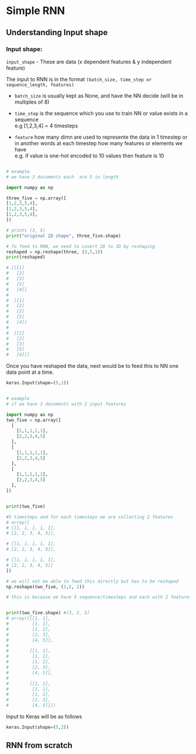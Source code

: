 # Simple RNN

## Understanding Input shape


### Input shape:

`input_shape` - These are data (x dependent features & y independent feature)

The input to RNN is in the format 
`(batch_size, time_step or sequence_length, features)`

* `batch_size` is usually kept as None, and have the NN decide (will be in multiples of 8)

* `time_step` is the sequence which you use to train NN or value exists in a sequence  
    e.g [1,2,3,4] = 4 timesteps  

* `feature` how many dimn are used to represente the data in 1 timestep or in another words at each timestep how many features or elements we have  
    e.g. if value is one-hot encoded to 10 values then feature is 10
    
    

```python

# example 
# we have 3 documents each  are 5 in length

import numpy as np

three_five = np.array([
[1,2,3,5,4],
[1,2,3,5,4],
[1,2,3,5,4],
])

# prints (3, 5)
print("original 2D shape", three_five.shape)

# To feed to RNN, we need to covert 2D to 3D by reshaping
reshaped = np.reshape(three, (3,5,1))
print(reshaped)

# [[[1]
#   [2]
#   [3]
#   [5]
#   [4]]
#
#  [[1]
#   [2]
#   [3]
#   [5]
#   [4]]
#
#  [[1]
#   [2]
#   [3]
#   [5]
#   [4]]]

```

Once you have reshaped the data, next would be to feed this to NN one data point at a time.

```python
keras.Input(shape=(5,1))
```


```python

# example 
# if we have 3 documents with 2 input features

import numpy as np
two_five = np.array([
  [
    [1,1,1,1,1],
    [2,2,3,4,5]
  ],
  [
    [1,1,1,1,1],
    [2,2,3,4,5]
  ],
  [
    [1,1,1,1,1],
    [2,2,3,4,5]
  ],  
])


print(two_five)

#5 timesteps and for each timesteps we are collecting 2 features
# array([
# [[1, 1, 1, 1, 1],
# [2, 2, 3, 4, 5]],

# [[1, 1, 1, 1, 1],
# [2, 2, 3, 4, 5]],

# [[1, 1, 1, 1, 1],
# [2, 2, 3, 4, 5]]
])

# we will not be able to feed this directly but has to be reshaped
np.reshape(two_five, (3,5, 2))

# this is because we have 5 sequence/timesteps and each with 2 features


print(two_five.shape) #(3, 2, 5)
# array([[[1, 1],
#         [1, 1],
#         [1, 2],
#         [2, 3],
#         [4, 5]],
#
#        [[1, 1],
#         [1, 1],
#         [1, 2],
#         [2, 3],
#         [4, 5]],
#
#        [[1, 1],
#         [1, 1],
#         [1, 2],
#         [2, 3],
#         [4, 5]]])

```

Input to Keras will be as follows

```python
keras.Input(shape=(5,2))
```


## RNN from scratch


